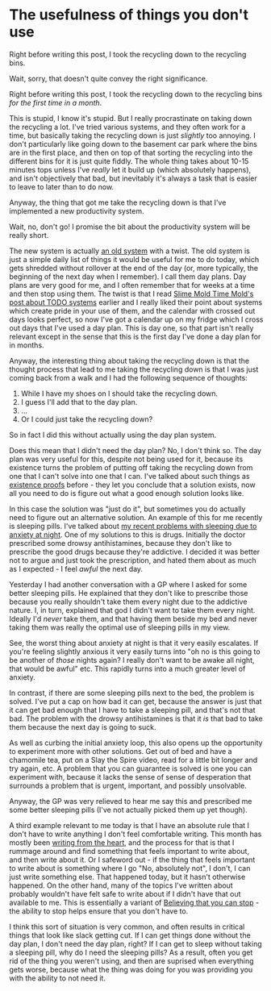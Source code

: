 # The usefulness of things you don't use

Right before writing this post, I took the recycling down to the recycling bins.

Wait, sorry, that doesn't quite convey the right significance.

Right before writing this post, I took the recycling down to the recycling bins *for the first time in a month*.

This is stupid, I know it's stupid. But I really procrastinate on taking down the recycling a lot. I've tried various systems, and they often work for a time, but basically taking the recycling down is just *slightly* too annoying. I don't particularly like going down to the basement car park where the bins are in the first place, and then on top of that sorting the recycling into the different bins for it is just quite fiddly. The whole thing takes about 10-15 minutes tops unless I've *really* let it build up (which absolutely happens), and isn't objectively that bad, but inevitably it's always a task that is easier to leave to later than to do now.

Anyway, the thing that got me take the recycling down is that I've implemented a new productivity system.

Wait, no, don't go! I promise the bit about the productivity system will be really short.

The new system is actually [an old system](https://notebook.drmaciver.com/posts/2020-03-07-11:33.html) with a twist. The old system is just a simple daily list of things it would be useful for me to do today, which gets shredded without rollover at the end of the day (or, more typically, the beginning of the next day when I remember). I call them day plans. Day plans are very good for me, and I often remember that for weeks at a time and then stop using them. The twist is that I read [Slime Mold Time Mold's post about TODO systems](https://slimemoldtimemold.com/2022/01/18/todos-from-paper-systems) earlier and I really liked their point about systems which create pride in your use of them, and the calendar with crossed out days looks perfect, so now I've got a calendar up on my fridge which I cross out days that I've used a day plan. This is day one, so that part isn't really relevant except in the sense that this is the first day I've done a day plan for in months.

Anyway, the interesting thing about taking the recycling down is that the thought process that lead to me taking the recycling down is that I was just coming back from a walk and I had the following sequence of thoughts:

1. While I have my shoes on I should take the recycling down.
2. I guess I'll add that to the day plan.
3. ...
4. Or I could just take the recycling down?

So in fact I did this without actually using the day plan system.

Does this mean that I didn't need the day plan? No, I don't think so. The day plan was very useful for this, despite not being used for it, because its existence turns the problem of putting off taking the recycling down from one that I can't solve into one that I can. I've talked about such things as [existence proofs](https://notebook.drmaciver.com/posts/2020-03-05-11:27.html) before - they let you conclude that a solution exists, now all you need to do is figure out what a good enough solution looks like.

In this case the solution was "just do it", but sometimes you do actually need to figure out an alternative solution. An example of this for me recently is sleeping pills. I've talked about [my recent problems with sleeping due to anxiety at night](https://notebook.drmaciver.com/posts/2022-01-04-14:48.html). One of my solutions to this is drugs. Initially the doctor prescribed some drowsy antihistamines, because they don't like to prescribe the good drugs because they're addictive. I decided it was better not to argue and just took the prescription, and hated them about as much as I expected - I feel *awful* the next day.

Yesterday I had another conversation with a GP where I asked for some better sleeping pills. He explained that they don't like to prescribe those because you really shouldn't take them every night due to the addictive nature. I, in turn, explained that god I didn't want to take them every night. Ideally I'd *never* take them, and that having them beside my bed and never taking them was really the optimal use of sleeping pills in my view.

See, the worst thing about anxiety at night is that it very easily escalates. If you're feeling slightly anxious it very easily turns into "oh no is this going to be another of *those* nights again? I really don't want to be awake all night, that would be awful" etc. This rapidly turns into a much greater level of anxiety.

In contrast, if there are some sleeping pills next to the bed, the problem is solved. I've put a cap on how bad it can get, because the answer is just that it can get bad enough that I have to take a sleeping pill, and that's not that bad. The problem with the drowsy antihistamines is that it *is* that bad to take them because the next day is going to suck.

As well as curbing the initial anxiety loop, this also opens up the opportunity to experiment more with other solutions. Get out of bed and have a chamomile tea, put on a Slay the Spire video, read for a little bit longer and try again, etc. A problem that you can guarantee is solved is one you can experiment with, because it lacks the sense of sense of desperation that surrounds a problem that is urgent, important, and possibly unsolvable.

Anyway, the GP was very relieved to hear me say this and prescribed me some better sleeping pills (I've not actually picked them up yet though).

A third example relevant to me today is that I have an absolute rule that I don't have to write anything I don't feel comfortable writing. This month has mostly been [writing from the heart](https://notebook.drmaciver.com/posts/2022-01-01-13:23.html), and the process for that is that I rummage around and find something that feels important to write about, and then write about it. Or I safeword out - if the thing that feels important to write about is something where I go "No, absolutely not", I don't, I can just write something else. That happened today, but it hasn't otherwise happened. On the other hand, many of the topics I've written about probably wouldn't have felt safe to write about if I didn't have that out available to me. This is essentially a variant of [Believing that you can stop](https://drmaciver.substack.com/p/believing-that-you-can-stop) - the ability to stop helps ensure that you don't have to.

I think this sort of situation is very common, and often results in critical things that look like slack getting cut. If I can get things done without the day plan, I don't need the day plan, right? If I can get to sleep without taking a sleeping pill, why do I need the sleeping pills? As a result, often you get rid of the thing you weren't using, and then are suprised when everything gets worse, because what the thing was doing for you was providing you with the ability to not need it.
